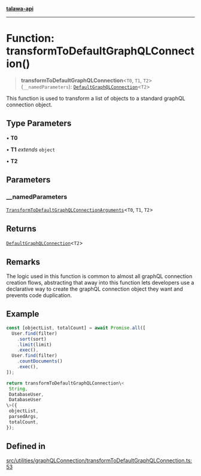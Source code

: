 [**talawa-api**](../../../../README.md)

***

# Function: transformToDefaultGraphQLConnection()

> **transformToDefaultGraphQLConnection**\<`T0`, `T1`, `T2`\>(`__namedParameters`): [`DefaultGraphQLConnection`](../../generateDefaultGraphQLConnection/type-aliases/DefaultGraphQLConnection.md)\<`T2`\>

This function is used to transform a list of objects to a standard graphQL connection object.

## Type Parameters

• **T0**

• **T1** *extends* `object`

• **T2**

## Parameters

### \_\_namedParameters

[`TransformToDefaultGraphQLConnectionArguments`](../type-aliases/TransformToDefaultGraphQLConnectionArguments.md)\<`T0`, `T1`, `T2`\>

## Returns

[`DefaultGraphQLConnection`](../../generateDefaultGraphQLConnection/type-aliases/DefaultGraphQLConnection.md)\<`T2`\>

## Remarks

The logic used in this function is common to almost all graphQL connection creation flows,
abstracting that away into this function lets developers use a declarative way to create the
graphQL connection object they want and prevents code duplication.

## Example

```ts
const [objectList, totalCount] = await Promise.all([
  User.find(filter)
    .sort(sort)
    .limit(limit)
    .exec(),
  User.find(filter)
    .countDocuments()
    .exec(),
]);

return transformToDefaultGraphQLConnection\<
 String,
 DatabaseUser,
 DatabaseUser
\>({
 objectList,
 parsedArgs,
 totalCount,
});
```

## Defined in

[src/utilities/graphQLConnection/transformToDefaultGraphQLConnection.ts:53](https://github.com/Suyash878/talawa-api/blob/e4413cec641a837926071678fed3c7f67234e31e/src/utilities/graphQLConnection/transformToDefaultGraphQLConnection.ts#L53)
